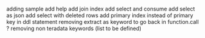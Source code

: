 adding sample
add help
add join index
add select and consume
add select as json
add select with deleted rows
add primary index instead of primary key in ddl statement
removing extract as keyword to go back in function.call ?
removing non teradata keywords (list to be defined)
